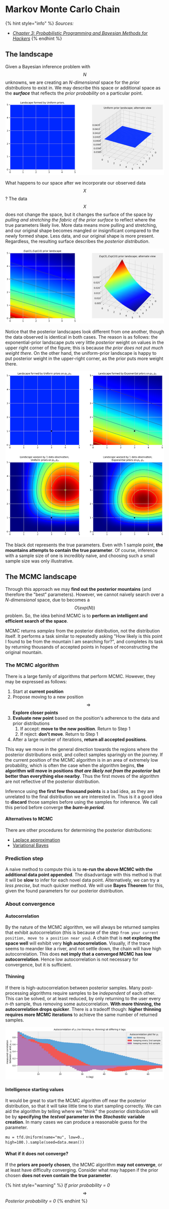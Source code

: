 # Markov Monte Carlo Chain

{% hint style="info" %}
_Sources:_ 

* [_Chapter 3: Probabilistic Programming and Bayesian Methods for Hackers_](https://github.com/CamDavidsonPilon/Probabilistic-Programming-and-Bayesian-Methods-for-Hackers/tree/master/Chapter3_MCMC)
{% endhint %}

## The landscape

Given a Bayesian inference problem with $$N$$ unknowns, we are creating an _N-dimensional_ space for the _prior distributions_ to exist in. We may describe this space or additional space as the _**surface**_ that reflects the _prior probability_  on a particular point.

![Given p1, p2 ~ Uni\(0, 5\), the space created is a square and the surface is a fat plane at the top of it](../../.gitbook/assets/image%20%2819%29.png)

What happens to our space after we incorporate our observed data$$X$$? The data $$X$$ does not change the space, but it changes the surface of the space by _pulling and stretching the fabric of the prior surface_ to reflect where the true parameters likely live. More data means more pulling and stretching, and our original shape becomes mangled or insignificant compared to the newly formed shape. Less data, and our original shape is more present. Regardless, the resulting surface describes the _posterior distribution_.

![Prior probability recreated as the surface given p1~Exp\(3\), p2~Exp\(10\)](../../.gitbook/assets/image%20%2850%29.png)

Notice that the posterior landscapes look different from one another, though the data observed is identical in both cases. The reason is as follows: the exponential-prior landscape puts very little _posterior_ weight on values in the upper right corner of the figure; this is because _the prior does not put much weight there_. On the other hand, the uniform-prior landscape is happy to put posterior weight in the upper-right corner, as the prior puts more weight there.

![Landscape for both distributions given an observation](../../.gitbook/assets/image%20%2837%29.png)

The black dot represents the true parameters. Even with 1 sample point, **the mountains attempts to contain the true parameter**. Of course, inference with a sample size of one is incredibly naive, and choosing such a small sample size was only illustrative.

## The MCMC landscape

Through this approach we may **find out the posterior mountains** \(and therefore the "best" parameters\). However, we cannot naively search over a _N-dimensional_ space, due to becomes a $$O(exp(N))$$ problem.  So, the idea behind MCMC is to **perform an intelligent and efficient search of the space**.

MCMC returns _samples_ from the posterior distribution, not the distribution itself. It performs a task similar to repeatedly asking "How likely is this point I found to be from the mountain I am searching for?", and completes its task by returning thousands of accepted points in hopes of reconstructing the original mountain.

### The MCMC algorithm

There is a large family of algorithms that perform MCMC. However, they may be expressed as follows:

1. Start at **current position**
2. Propose moving to a new position $$\Rightarrow$$ **Explore closer points**
3. **Evaluate new point** based on the position's adherence to the data and prior distributions
   1. If accept: **move to the new position**. Return to Step 1
   2. If reject: **don't move**. Return to Step 1
4. After a large number of iterations, **return all accepted positions**.

This way we move in the general direction towards the regions where the posterior distributions exist, and collect samples sparingly on the journey. If the current position of the MCMC algorithm is in an area of extremely low probability, which is often the case when the algorithm begins, **the algorithm will move in positions** _**that are likely not from the posterior**_ **but better than everything else nearby**. Thus the first moves of the algorithm are not reflective of the posterior distribution.

 Inference using **the first few thousand points** is a bad idea, as they are unrelated to the final distribution we are interested in. Thus is it a good idea to **discard** those samples before using the samples for inference. We call this period before converge **the** _**burn-in period**_.

#### Alternatives to MCMC

There are other procedures for determining the posterior distributions:

* [Laplace approximation](https://en.wikipedia.org/wiki/Laplace%27s_method)
* [Variational Bayes](https://en.wikipedia.org/wiki/Variational_Bayesian_methods)

### Prediction step

A naive method to compute this is to **re-run the above MCMC with the additional data point appended**. The disadvantage with this method is that it will be **slow** to infer for each novel data point. Alternatively, we can try a _less precise_, but much quicker method. We will use **Bayes Theorem** for this, given the found parameters for our posterior distribution.

### About convergence

#### Autocorrelation

By the nature of the MCMC algorithm, we will always be returned samples that exhibit autocorrelation \(this is because of the step `from your current position, move to a position near you`\). A chain that is **not exploring the space well** will exhibit very **high autocorrelation**. Visually, if the trace seems to meander like a river, and not settle down, the chain will have high autocorrelation. This does **not imply that a converged MCMC has low autocorrelation**. Hence low autocorrelation is not necessary for convergence, but it is sufficient.

#### Thinning

If there is high-autocorrelation between posterior samples. Many post-processing algorithms require samples to be _independent_ of each other. This can be solved, or at least reduced, by only returning to the user every _n-th_ sample, thus removing some autocorrelation. **With more thinning, the autocorrelation drops quicker**. There is a tradeoff though: **higher thinning requires more MCMC iterations** to achieve the same number of returned samples.

![](../../.gitbook/assets/image%20%282%29.png)

#### Intelligence starting values

It would be great to start the MCMC algorithm off near the posterior distribution, so that it will take little time to start sampling correctly. We can aid the algorithm by telling where we "think" the posterior distribution will be by **specifying the** _**testval**_ **parameter in the** _**Stochastic**_ **variable creation**. In many cases we can produce a reasonable guess for the parameter.

```text
mu = tfd.Uniform(name="mu", low=0., high=100.).sample(seed=data.mean())
```

#### What if it does not converge?

If the **priors are poorly chosen**, the MCMC algorithm **may not converge**, or at least have difficulty converging. Consider what may happen if the prior chosen **does not even contain the true parameter**.

{% hint style="warning" %}
_If prior probability = 0_ $$\Rightarrow$$ _Posterior  probability = 0_
{% endhint %}

